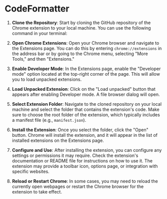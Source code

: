 # CodeFormatter
1. **Clone the Repository**: Start by cloning the GitHub repository of the Chrome extension to your local machine. You can use the following command in your terminal:

2. **Open Chrome Extensions**: Open your Chrome browser and navigate to the Extensions page. You can do this by entering `chrome://extensions` in the address bar or by going to the Chrome menu, selecting "More Tools," and then "Extensions."

3. **Enable Developer Mode**: In the Extensions page, enable the "Developer mode" option located at the top-right corner of the page. This will allow you to load unpacked extensions.

4. **Load Unpacked Extension**: Click on the "Load unpacked" button that appears after enabling Developer mode. A file browser dialog will open.

5. **Select Extension Folder**: Navigate to the cloned repository on your local machine and select the folder that contains the extension's code. Make sure to choose the root folder of the extension, which typically includes a manifest file (e.g., `manifest.json`).

6. **Install the Extension**: Once you select the folder, click the "Open" button. Chrome will install the extension, and it will appear in the list of installed extensions on the Extensions page.

7. **Configure and Use**: After installing the extension, you can configure any settings or permissions it may require. Check the extension's documentation or README file for instructions on how to use it. The extension may provide a toolbar icon, options page, or integration with specific websites.

8. **Reload or Restart Chrome**: In some cases, you may need to reload the currently open webpages or restart the Chrome browser for the extension to take effect.
